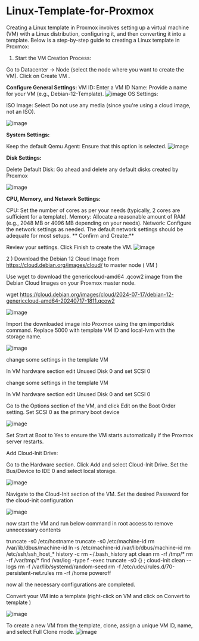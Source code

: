 # Linux-Template-for-Proxmox
Creating a Linux template in Proxmox involves setting up a virtual machine (VM) with a Linux distribution, configuring it, and then converting it into a template. Below is a step-by-step guide to creating a Linux template in Proxmox:

1) Start the VM Creation Process:


Go to Datacenter -> Node (select the node where you want to create the VM).
Click on Create VM .

**Configure General Settings:**
VM ID: Enter a VM ID 
Name: Provide a name for your VM (e.g., Debian-12-Template).
![image](https://github.com/user-attachments/assets/8d50662e-0c04-45d7-b5eb-f071fec48e7e)
OS Settings:

ISO Image: Select Do not use any media (since you're using a cloud image, not an ISO).

![image](https://github.com/user-attachments/assets/a164073e-6e69-4e85-816b-80cac6b4bd7c)

**System Settings:**

 Keep the default 
Qemu Agent: Ensure that this option is selected.
![image](https://github.com/user-attachments/assets/aa0580b3-e306-4c60-ad94-b0c84d420132)

**Disk Settings:**

Delete Default Disk: Go ahead and delete any default disks created by Proxmox

![image](https://github.com/user-attachments/assets/3a432584-58a8-4ce8-8198-179f135c6da9)

**CPU, Memory, and Network Settings:**

CPU: Set the number of cores as per your needs (typically, 2 cores are sufficient for a template).
Memory: Allocate a reasonable amount of RAM (e.g., 2048 MB or 4096 MB depending on your needs).
Network: Configure the network settings as needed. The default network settings should be adequate for most setups.
**
Confirm and Create:**

Review your settings.
Click Finish to create the VM.
![image](https://github.com/user-attachments/assets/1f2ad432-c93a-4cdf-bc8e-ba89e6230125)

2 ) Download the Debian 12 Cloud Image from https://cloud.debian.org/images/cloud/  to master node ( VM )

Use wget to download the genericcloud-amd64 .qcow2 image from the Debian Cloud Images on your Proxmox master node.

wget https://cloud.debian.org/images/cloud/2024-07-17/debian-12-genericcloud-amd64-20240717-1811.qcow2

![image](https://github.com/user-attachments/assets/43ae6bd5-c094-4202-bd9d-ea96f4f4079c)

Import the downloaded image into Proxmox using the qm importdisk command. Replace 5000 with template VM ID and local-lvm with the storage name.

![image](https://github.com/user-attachments/assets/b7a9c93f-05b3-4202-b953-c28c8b2acaad)

change some settings in the template VM 

In VM hardware section edit Unused Disk 0 and set SCSI 0

change some settings in the template VM 

In VM hardware section edit Unused Disk 0 and set SCSI 0

Go to the Options section of the VM, and click Edit on the Boot Order setting.
Set SCSI 0 as the primary boot device

![image](https://github.com/user-attachments/assets/6265a283-cbbd-4a96-a953-ce9c557dc665)

Set Start at Boot to Yes to ensure the VM starts automatically if the Proxmox server restarts.

Add Cloud-Init Drive:

Go to the Hardware section.
Click Add and select Cloud-Init Drive.
Set the Bus/Device to IDE 0 and select local storage.

![image](https://github.com/user-attachments/assets/93515275-398a-4a09-9a72-5a8554bd709c)

Navigate to the Cloud-Init section of the VM.
Set the desired Password for the cloud-init configuration

![image](https://github.com/user-attachments/assets/b9105420-46f4-4af1-8ef5-06bf9b084a95)

now start the VM and run below command in root access to remove unnecessary contents

truncate -s0 /etc/hostname
truncate -s0 /etc/machine-id
rm /var/lib/dbus/machine-id
ln -s /etc/machine-id /var/lib/dbus/machine-id
rm /etc/ssh/ssh_host_*
history -c
rm ~/.bash_history
apt clean
rm -rf /tmp/*
rm -rf /var/tmp/*
find /var/log -type f -exec truncate -s0 {} \;
cloud-init clean --logs
rm -f /var/lib/systemd/random-seed
rm -f /etc/udev/rules.d/70-persistent-net.rules
rm -rf /home
poweroff

now all the necessary configurations are completed.

Convert your VM into a template (right-click on VM and click on Convert to template )

![image](https://github.com/user-attachments/assets/f229fd8a-d063-46c3-9c96-88477ee336bb)

To create a new VM from the template, clone, assign a unique VM ID, name, and select Full Clone mode.
![image](https://github.com/user-attachments/assets/26ea0ca1-306e-4e72-8691-0ee60800b61a)


